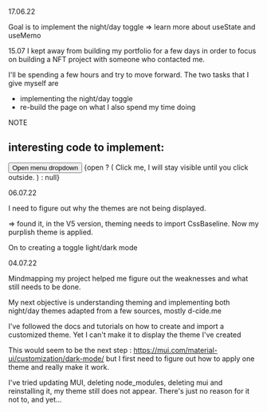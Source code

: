 17.06.22

Goal is to implement the night/day toggle
=> learn more about useState and useMemo

15.07
I kept away from building my portfolio for a few days in order to focus on building a NFT project with someone who contacted me.

I'll be spending a few hours and try to move forward.
The two tasks that I give myself are

- implementing the night/day toggle
- re-build the page on what I also spend my time doing

NOTE

## interesting code to implement:

<ClickAwayListener onClickAway={handleClickAway}>
  <Box sx={{ position: 'relative' }}>
    <button type="button" onClick={handleClick}>
      Open menu dropdown
    </button>
    {open ? (
      <Box sx={styles}>
        Click me, I will stay visible until you click outside.
      </Box>
    ) : null}
  </Box>
</ClickAwayListener>

06.07.22

I need to figure out why the themes are not being displayed.

=> found it, in the V5 version, theming needs to import CssBaseline. Now my purplish theme is applied.

On to creating a toggle light/dark mode

04.07.22

Mindmapping my project helped me figure out the weaknesses and what still needs to be done.

My next objective is understanding theming and implementing both night/day themes adapted from a few sources, mostly d-cide.me

I've followed the docs and tutorials on how to create and import a customized theme.
Yet I can't make it to display the theme I've created

This would seem to be the next step : https://mui.com/material-ui/customization/dark-mode/
but I first need to figure out how to apply one theme and really make it work.

I've tried updating MUI, deleting node_modules, deleting mui and reinstalling it, my theme still does not appear. There's just no reason for it not to, and yet...
